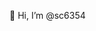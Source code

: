 👋 Hi, I’m @sc6354


<!---
sc6354/sc6354 is a ✨ special ✨ repository because its `README.md` (this file) appears on your GitHub profile.
You can click the Preview link to take a look at your changes.
- 🌱 I’m currently learning web development with flask.
- 💞️ I’m looking to collaborate on data projects.
- 📫 Reach me at:
--->
